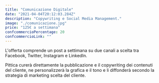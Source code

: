 ```yaml
---
title: "Comunicazione Digitale"
date: "2021-04-04T20:12:03.284Z"
description: "Copywriting e Social Media Management."
image: "./comunicazione.jpg"
price: "125€ a settimana"
confcommercioPercentage: 20
confcommercioLink: ""
---
```


L'offerta comprende un post a settimana su due canali a scelta tra Facebook, Twitter, Instagram e LinkedIn.

Pittica curerà direttamente la pubblicazione e il copywriting dei contenuti del cliente, ne personalizzerà la grafica e il tono e li diffonderà secondo la strategia di marketing scelta del cliente.